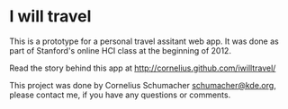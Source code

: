 # I will travel

This is a prototype for a personal travel assitant web app. It was done as part
of Stanford's online HCI class at the beginning of 2012.

Read the story behind this app at http://cornelius.github.com/iwilltravel/

This project was done by Cornelius Schumacher <schumacher@kde.org>, please contact me, if you have any questions or comments.
